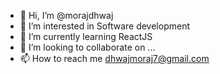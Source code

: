 - 👋 Hi, I’m @morajdhwaj
- 👀 I’m interested in Software development
- 🌱 I’m currently learning ReactJS
- 💞️ I’m looking to collaborate on ...
- 📫 How to reach me dhwajmoraj7@gmail.com

<!---
morajdhwaj/morajdhwaj is a ✨ special ✨ repository because its `README.md` (this file) appears on your GitHub profile.
You can click the Preview link to take a look at your changes.
--->
